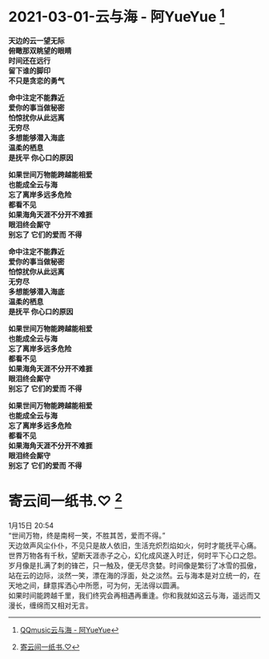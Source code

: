   
# 2021-03-01-云与海 - 阿YueYue [^QQmusic]  
[^QQmusic]:[QQmusic云与海 - 阿YueYue](https://i.y.qq.com/v8/playsong.html?songid=278271554&source=yqq#wechat_redirect)  
  
**天边的云一望无际**    
**俯瞰那双眺望的眼睛**  
**时间还在远行**  
**留下谁的脚印**  
**不只是贪恋的勇气**  
  
**命中注定不能靠近**  
**爱你的事当做秘密**  
**怕惊扰你从此远离**  
**无穷尽**  
**多想能够潜入海底**  
**温柔的栖息**  
**是抚平 你心口的原因**  
  
**如果世间万物能跨越能相爱**  
**也能成全云与海**  
**忘了离岸多远多危险**  
**都看不见**  
**如果海角天涯不分开不难捱**  
**眼泪终会厮守**  
**别忘了 它们的爱而 不得**  
  
**命中注定不能靠近**  
**爱你的事当做秘密**  
**怕惊扰你从此远离**  
**无穷尽**  
**多想能够潜入海底**  
**温柔的栖息**  
**是抚平 你心口的原因**  
  
**如果世间万物能跨越能相爱**  
**也能成全云与海**  
**忘了离岸多远多危险**  
**都看不见**  
**如果海角天涯不分开不难捱**  
**眼泪终会厮守**  
**别忘了 它们的爱而 不得**  
  
**如果世间万物能跨越能相爱**  
**也能成全云与海**  
**忘了离岸多远多危险**  
**都看不见**  
**如果海角天涯不分开不难捱**  
**眼泪终会厮守**  
**别忘了 它们的爱而 不得**  
  
# 寄云间一纸书.♡ [^2]  
[^2]:[寄云间一纸书.♡](https://y.qq.com/wk_v17/#/song_detail?mid=004IFjwP42XBGI&songtype=0&client=web&tpl=wk)  
  
1月15日 20:54  
“世间万物，终是南柯一笑，不胜其苦，爱而不得。”  
天边敛声风尘仆仆，不见只是故人依旧，生活充炽烈焰如火，何时才能抚平心痛。  
世界万物各有千秋，望断天涯赤子之心，幻化成风遂入时迁，何时平下心口之怨。  
岁月像是扎满了刺的锋芒，只一触及，便无尽贪婪。时间像是繁衍了冰雪的孤傲，站在云的边际，淡然一笑，漂在海的浮面，处之淡然。云与海本是对立统一的，在天地之间，肆意挥洒心中所愿，可为何，无法得以圆满。  
如果时间能跨越千里，我们终究会再相遇再重逢。你和我就如这云与海，遥远而又漫长，缠绵而又相对无言。  